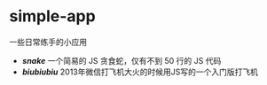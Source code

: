 # simple-app
一些日常练手的小应用

* ***snake*** 一个简易的 JS 贪食蛇，仅有不到 50 行的 JS 代码
* ***biubiubiu*** 2013年微信打飞机大火的时候用JS写的一个入门版打飞机 

